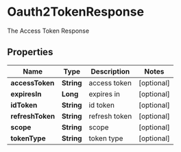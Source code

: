 

# Oauth2TokenResponse

The Access Token Response
## Properties

Name | Type | Description | Notes
------------ | ------------- | ------------- | -------------
**accessToken** | **String** | access token |  [optional]
**expiresIn** | **Long** | expires in |  [optional]
**idToken** | **String** | id token |  [optional]
**refreshToken** | **String** | refresh token |  [optional]
**scope** | **String** | scope |  [optional]
**tokenType** | **String** | token type |  [optional]



